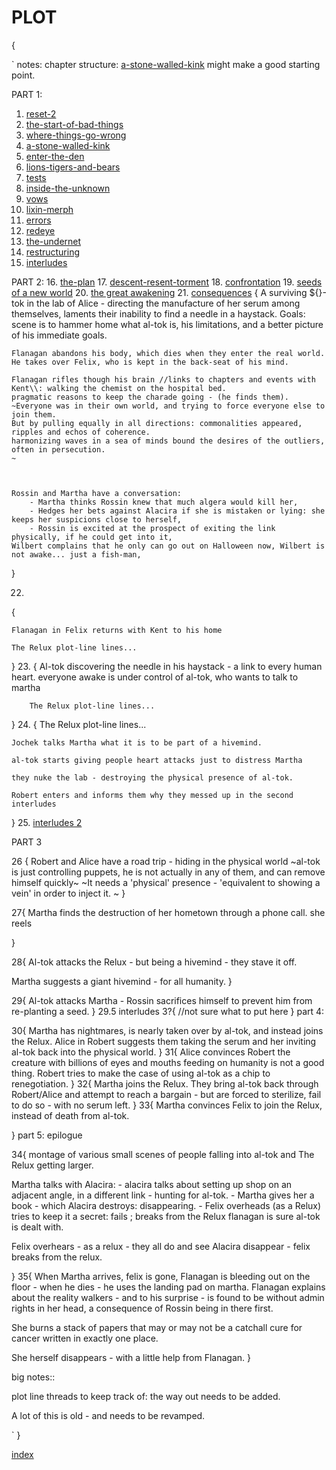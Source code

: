# PLOT
{

`
notes: chapter structure:
[a-stone-walled-kink](a-stone-walled-kink.md) might make a good starting point. 

PART 1:
1. [reset-2](reset-2.md)
2. [the-start-of-bad-things](the-start-of-bad-things.md)
3. [where-things-go-wrong](where-things-go-wrong.md)
4. [a-stone-walled-kink](a-stone-walled-kink.md)
5. [enter-the-den](enter-the-den.md)
6. [lions-tigers-and-bears](lions-tigers-and-bears.md)
7. [tests](tests.md)
8. [inside-the-unknown](inside-the-unknown.md)
9. [vows](vows.md)
10. [lixin-merph](lixin-merph.md)
11. [errors](errors.md)
12. [redeye](redeye.md)
13. [the-undernet](the-undernet.md)
14. [restructuring](restructuring.md)
15. [interludes](interludes.md)

PART 2:
16. [the-plan](the-plan.md)
17. [descent-resent-torment](descent-resent-torment.md)
18. [confrontation](confrontation.md)
19. [seeds of a new world](seeds-of-a-new-world.md)
20. [the great awakening](the-great-awakening.md)
21. [consequences](consequences.md)
  {
    A surviving ${}-tok in the lab of Alice - directing the manufacture of her serum among themselves, laments their inability to find a needle in a haystack.
    Goals: scene is to hammer home what al-tok is, his limitations, and a better picture of his immediate goals.
    
    
    Flanagan abandons his body, which dies when they enter the real world.
    He takes over Felix, who is kept in the back-seat of his mind.

    Flanagan rifles though his brain //links to chapters and events with Kent\\: walking the chemist on the hospital bed.
    pragmatic reasons to keep the charade going - (he finds them).
    ~Everyone was in their own world, and trying to force everyone else to join them.
    But by pulling equally in all directions: commonalities appeared, ripples and echos of coherence.
    harmonizing waves in a sea of minds bound the desires of the outliers, often in persecution.
    ~



    Rossin and Martha have a conversation:
        - Martha thinks Rossin knew that much algera would kill her,
        - Hedges her bets against Alacira if she is mistaken or lying: she keeps her suspicions close to herself,
        - Rossin is excited at the prospect of exiting the link physically, if he could get into it,
    Wilbert complains that he only can go out on Halloween now, Wilbert is not awake... just a fish-man,


  }

22.
{

    Flanagan in Felix returns with Kent to his home

    The Relux plot-line lines...



}
23. 
{
    Al-tok discovering the needle in his haystack - a link to every human heart.
    everyone awake is under control of al-tok, who wants to talk to martha

        The Relux plot-line lines...

}
24.
{
    The Relux plot-line lines...

    Jochek talks Martha what it is to be part of a hivemind.

    al-tok starts giving people heart attacks just to distress Martha
    
    they nuke the lab - destroying the physical presence of al-tok.
    
    Robert enters and informs them why they messed up in the second interludes

}
25. [interludes 2](interludes.m2)


PART 3

26
{
Robert and Alice have a road trip - hiding in the physical world
~al-tok is just controlling puppets, he is not actually in any of them, and can remove himself quickly~
~It needs a 'physical' presence - 'equivalent to showing a vein' in order to inject it. ~
}

27{
Martha finds the destruction of her hometown through a phone call. she reels

}

28{
Al-tok attacks the Relux - but being a hivemind - they stave it off.

Martha suggests a giant hivemind - for all humanity.
}

29{
Al-tok attacks Martha - Rossin sacrifices himself to prevent him from re-planting a seed.
}
29.5 interludes 3?{
    //not sure what to put here
}
part 4:

30{
Martha has nightmares, is nearly taken over by al-tok, and instead joins the Relux.
Alice in Robert suggests them taking the serum and her inviting al-tok back into the physical world.
}
31{
Alice convinces Robert the creature with billions of eyes and mouths feeding on humanity is not a good thing.
Robert tries to make the case of using al-tok as a chip to renegotiation.
}
32{
Martha joins the Relux.
They bring al-tok back through Robert/Alice and attempt to reach a bargain - but are forced to sterilize, fail to do so - with no serum left.
}
33{
Martha convinces Felix to join the Relux, instead of death from al-tok.

}
part 5: epilogue

34{
montage of various small scenes of people falling into al-tok and The Relux getting larger.

Martha talks with Alacira:
    - alacira talks about setting up shop on an adjacent angle, in a different link - hunting for al-tok.
    - Martha gives her a book - which Alacira destroys: disappearing.
    - Felix overheads (as a Relux) tries to keep it a secret: fails ; breaks from the Relux
flanagan is sure al-tok is dealt with.

Felix overhears - as a relux - they all do and see Alacira disappear - felix breaks from the relux.

}
35{
When Martha arrives, felix is gone, Flanagan is bleeding out on the floor - when he dies - he uses the landing pad on martha.
Flanagan explains about the reality walkers - and to his surprise - is found to be without admin rights in her head, a consequence of Rossin being in there first.

She burns a stack of papers that may or may not be a catchall cure for cancer written in exactly one place.

She herself disappears - with a little help from Flanagan.
}





big notes:: 
  
  plot line threads to keep track of: 
    the way out needs to be added.
  
  A lot of this is old - and needs to be revamped.


`
}

[index](index.md)